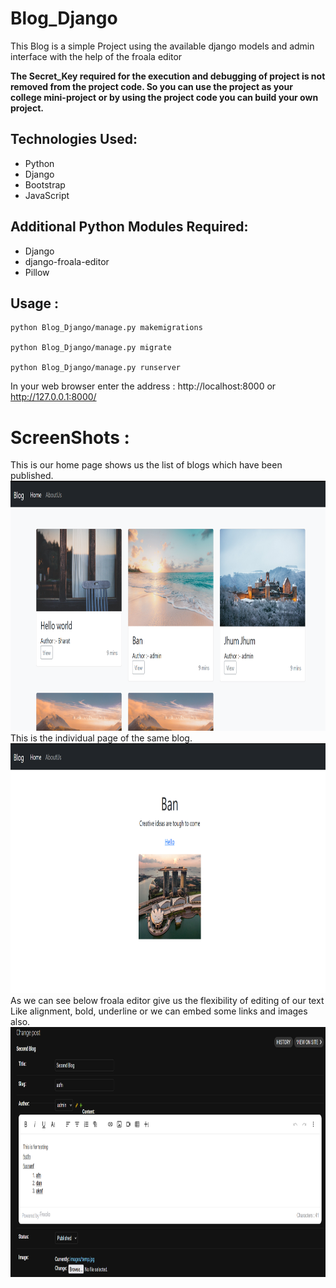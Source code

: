 # Blog_Django

This Blog is a simple Project using the available django models and admin interface with the help of the froala editor

<b>The Secret_Key required for the execution and debugging of project is not removed from the project code. So you can use the project as your college mini-project or by using the project code you can build your own project.</b>

<h2>Technologies Used:</h2>
<ul>
    <li>Python</li>
    <li>Django</li>
    <li>Bootstrap</li>
    <li>JavaScript</li>
</ul>
<h2>Additional Python Modules Required:</h2>
<ul>
    <li>Django</li>
    <li>django-froala-editor</li>
    <li>Pillow</li>
</ul>

<h2>Usage :</h2>

    python Blog_Django/manage.py makemigrations

    python Blog_Django/manage.py migrate

    python Blog_Django/manage.py runserver
    
   In your web browser enter the address : http://localhost:8000 or http://127.0.0.1:8000/
   
   # ScreenShots :
   This is our home page shows us the list of blogs which have been published.</br>
   <img src="Screenshots/img1.png" height="400" width="800">
   </br>
   This is the individual page of the same blog.
   <img src="Screenshots/img2.png" height="400" width="800">
   </br>
   As we can see below froala editor give us the flexibility of editing of our text </br>
   Like alignment, bold, underline or we can embed some links and images also.
   </br>
   <img src="Screenshots/img3.png" height="400" width="800">
   
